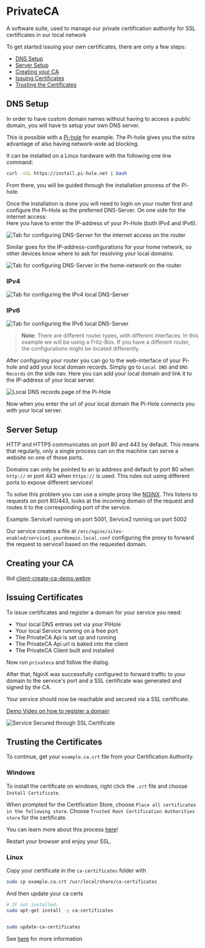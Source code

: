 # PrivateCA
A software suite, used to manage our private certification authority for SSL certificates in our local network

To get started issuing your own certificates, there are only a few steps:
- [DNS Setup](#dns-setup)
- [Server Setup](#server-setup)
- [Creating your CA](#creating-your-ca)
- [Issuing Certificates](#issuing-certificates)
- [Trusting the Certificates](#trusting-the-certificates)

## DNS Setup
In order to have custom domain names without having to access a public domain, you will have to setup your own DNS server.

This is possible with a [Pi-hole](https://github.com/pi-hole/pi-hole) for example. The Pi-hole gives you the extra advantage of also having network-wide ad blocking.

It can be installed on a Linux hardware with the following one line command:

```bash
curl -sSL https://install.pi-hole.net | bash
```
From there, you will be guided through the installation process of the Pi-hole.

Once the installation is done you will need to login on your router first and configure the Pi-Hole as the preferred DNS-Server. On one side for the internet access: <br>
Here you have to enter the IP-address of your Pi-Hole (both IPv4 and IPv6).

![Tab for configuring DNS-Server for the internet access on the router](assets/screenshots/dns_config_router1.png)

Similar goes for the IP-address-configurations for your home network, so other devices know where to ask for resolving your local domains: 

![Tab for configuring DNS-Server in the home-network on the router](assets/screenshots/dns_config_router2.png)

### IPv4

![Tab for configuring the IPv4 local DNS-Server](assets/screenshots/dns_config_ipv4.png)

### IPv6

![Tab for configuring the IPv6 local DNS-Server](assets/screenshots/dns_config_ipv6.png)

> **Note:** There are different router types, with different interfaces. In this example we will be using a Fritz-Box. If you have a different router, the configurations might be located differently.

After configuring your router you can go to the web-interface of your Pi-hole and add your local domain records. Simply go to `Local DNS` and `DNS Records` on the side nav. Here you can add your local domain and link it to the IP-address of your local server.

![Local DNS records page of the Pi-Hole](assets/screenshots/local_dns_records_pihole.png)

Now when you enter the url of your local domain the Pi-Hole connects you with your local server. 

## Server Setup
HTTP and HTTPS communicates on port 80 and 443 by default. This means that regularly, only a single process can on the machine can serve a website on one of those ports.

Domains can only be pointed to an ip address and default to port 80 when `http://` or port 443 when `https://` is used. This rules out using different ports to expose different services!

To solve this problem you can use a simple proxy like [NGINX](https://docs.nginx.com/nginx/admin-guide/web-server/). This listens to requests on port 80/443, looks at the incoming domain of the request and routes it to the corresponding port of the service.

Example: Service1 running on port 5001, Service2 running on port 5002

Our service creates a file at `/etc/nginx/sites-enabled/service1.yourdomain.local.conf` configuring the proxy to forward the request to service1 based on the requested domain.

## Creating your CA
tbd
[client-create-ca-demo.webm](https://github.com/N35T/PrivateCA/assets/61502536/74eb768b-adf9-4b55-9eeb-b99a43c4334d)


## Issuing Certificates

To issue certificates and register a domain for your service you need:
- Your local DNS entries set via your PiHole
- Your local Service running on a free port
- The PrivateCA Api is set up and running
- The PrivateCA Api url is baked into the client
- The PrivateCA Client built and installed

Now run `privateca` and follow the dialog.

After that, NginX was successfully configured to forward traffic to your domain to the service's port and a SSL certificate was generated and signed by the CA.

Your service should now be reachable and secured via a SSL certificate.


[Demo Video on how to register a domain](https://github.com/N35T/PrivateCA/assets/61502536/1dfe35e6-3a90-4f1a-b86a-ba37280fdcdd)

![Service Secured through SSL Certificate](assets/screenshots/weather-app.png)

## Trusting the Certificates

To continue, get your `example.ca.crt` file from your Certification Authority.

### Windows
To install the certificate on windows, right click the `.crt` file and choose `Install Certificate`.

When prompted for the Certification Store, choose `Place all certificates in the following store`.
Choose `Trusted Root Certification Authorities store` for the certificate.

You can learn more about this process [here](https://learn.microsoft.com/en-us/skype-sdk/sdn/articles/installing-the-trusted-root-certificate)!

Restart your browser and enjoy your SSL.

### Linux

Copy your certificate in the `ca-certificates` folder with
```bash
sudo cp example.ca.crt /usr/local/share/ca-certificates
```

And then update your ca certs
```bash
# IF not installed:
sudo apt-get install -y ca-certificates


sudo update-ca-certificates
```

See [here](https://ubuntu.com/server/docs/security-trust-store) for more information
